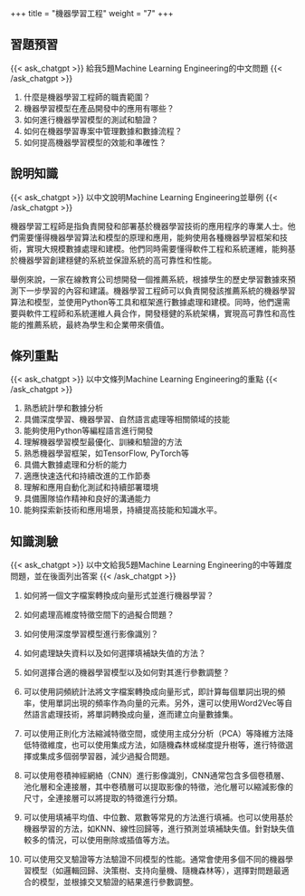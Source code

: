 +++
title = "機器學習工程"
weight = "7"
+++
## 習題預習
{{< ask_chatgpt >}}
給我5題Machine Learning Engineering的中文問題
{{< /ask_chatgpt >}}

1. 什麼是機器學習工程師的職責範圍？
2. 機器學習模型在產品開發中的應用有哪些？
3. 如何進行機器學習模型的測試和驗證？
4. 如何在機器學習專案中管理數據和數據流程？
5. 如何提高機器學習模型的效能和準確性？   

## 說明知識
{{< ask_chatgpt >}}
以中文說明Machine Learning Engineering並舉例
{{< /ask_chatgpt >}}

機器學習工程師是指負責開發和部署基於機器學習技術的應用程序的專業人士。他們需要懂得機器學習算法和模型的原理和應用，能夠使用各種機器學習框架和技術，實現大規模數據處理和建模。他們同時需要懂得軟件工程和系統運維，能夠基於機器學習創建穩健的系統並保證系統的高可靠性和性能。

舉例來說，一家在線教育公司想開發一個推薦系統，根據學生的歷史學習數據來預測下一步學習的內容和建議。機器學習工程師可以負責開發該推薦系統的機器學習算法和模型，並使用Python等工具和框架進行數據處理和建模。同時，他們還需要與軟件工程師和系統運維人員合作，開發穩健的系統架構，實現高可靠性和高性能的推薦系統，最終為學生和企業帶來價值。   

## 條列重點
{{< ask_chatgpt >}}
以中文條列Machine Learning Engineering的重點
{{< /ask_chatgpt >}}

1. 熟悉統計學和數據分析
2. 具備深度學習、機器學習、自然語言處理等相關領域的技能
3. 能夠使用Python等編程語言進行開發
4. 理解機器學習模型最優化、訓練和驗證的方法
5. 熟悉機器學習框架，如TensorFlow, PyTorch等
6. 具備大數據處理和分析的能力
7. 適應快速迭代和持續改進的工作節奏
8. 理解和應用自動化測試和持續部署環境
9. 具備團隊協作精神和良好的溝通能力
10. 能夠探索新技術和應用場景，持續提高技能和知識水平。   

## 知識測驗
{{< ask_chatgpt >}}
以中文給我5題Machine Learning Engineering的中等難度問題，並在後面列出答案
{{< /ask_chatgpt >}}

1. 如何將一個文字檔案轉換成向量形式並進行機器學習？
2. 如何處理高維度特徵空間下的過擬合問題？
3. 如何使用深度學習模型進行影像識別？
4. 如何處理缺失資料以及如何選擇填補缺失值的方法？
5. 如何選擇合適的機器學習模型以及如何對其進行參數調整？

1. 可以使用詞頻統計法將文字檔案轉換成向量形式，即計算每個單詞出現的頻率，使用單詞出現的頻率作為向量的元素。另外，還可以使用Word2Vec等自然語言處理技術，將單詞轉換成向量，進而建立向量數據集。
2. 可以使用正則化方法縮減特徵空間，或使用主成分分析（PCA）等降維方法降低特徵維度，也可以使用集成方法，如隨機森林或梯度提升樹等，進行特徵選擇或集成多個弱學習器，減少過擬合問題。
3. 可以使用卷積神經網絡（CNN）進行影像識別，CNN通常包含多個卷積層、池化層和全連接層，其中卷積層可以提取影像的特徵，池化層可以縮減影像的尺寸，全連接層可以將提取的特徵進行分類。
4. 可以使用填補平均值、中位數、眾數等常見的方法進行填補。也可以使用基於機器學習的方法，如KNN、線性回歸等，進行預測並填補缺失值。針對缺失值較多的情況，可以使用刪除或插值等方法。
5. 可以使用交叉驗證等方法驗證不同模型的性能。通常會使用多個不同的機器學習模型（如邏輯回歸、決策樹、支持向量機、隨機森林等），選擇對問題最適合的模型，並根據交叉驗證的結果進行參數調整。   

